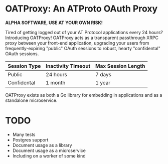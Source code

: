 # OATProxy: An ATProto OAuth Proxy

**ALPHA SOFTWARE, USE AT YOUR OWN RISK!**

Tired of getting logged out of your AT Protocol applications every 24 hours?
Introducing OATProxy! OATProxy acts as a transparent passthrough XRPC proxy
between your front-end application, upgrading your users from
frequently-expiring "public" OAuth sessions to robust, hearty "confidental"
OAuth sessions.

| Session Type | Inactivity Timeout | Max Session Length |
| ------------ | ------------------ | ------------------ |
| Public       | 24 hours           | 7 days             |
| Confidental  | 1 month            | 1 year             |

OATProxy exists as both a Go library for embedding in applications and as a
standalone microservice.

# TODO

- Many tests
- Postgres support
- Document usage as a library
- Document usage as a microservice
- Including on a worker of some kind
